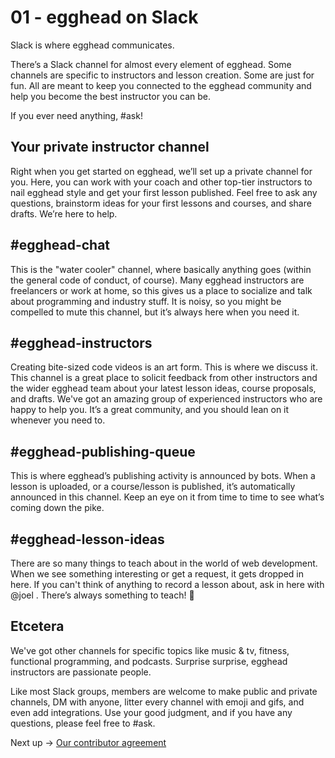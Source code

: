 # 01 - egghead on Slack
Slack is where egghead communicates. 

There’s a Slack channel for almost every element of egghead. Some channels are specific to instructors and lesson creation. Some are just for fun. All are meant to keep you connected to the egghead community and help you become the best instructor you can be. 

If you ever need anything, #ask!


## Your private instructor channel

Right when you get started on egghead, we’ll set up a private channel for you. Here, you can work with your coach and other top-tier instructors to nail egghead style and get your first lesson published. Feel free to ask any questions, brainstorm ideas for your first lessons and courses, and share drafts. We’re here to help.


## #egghead-chat

This is the "water cooler" channel, where basically anything goes (within the general code of conduct, of course). Many egghead instructors are freelancers or work at home, so this gives us a place to socialize and talk about programming and industry stuff. It is noisy, so you might be compelled to mute this channel, but it’s always here when you need it.


## #egghead-instructors

Creating bite-sized code videos is an art form. This is where we discuss it. This channel is a great place to solicit feedback from other instructors and the wider egghead team about your latest lesson ideas, course proposals, and drafts. We've got an amazing group of experienced instructors who are happy to help you. It’s a great community, and you should lean on it whenever you need to.


## #egghead-publishing-queue

This is where egghead’s publishing activity is announced by bots. When a lesson is uploaded, or a course/lesson is published, it’s automatically announced in this channel. Keep an eye on it from time to time to see what’s coming down the pike.


## #egghead-lesson-ideas

There are so many things to teach about in the world of web development. When we see something interesting or get a request, it gets dropped in here. If you can't think of anything to record a lesson about, ask in here with @joel . There’s always something to teach! 🙂


## Etcetera

We've got other channels for specific topics like music & tv, fitness, functional programming, and podcasts. Surprise surprise, egghead instructors are passionate people.

Like most Slack groups, members are welcome to make public and private channels, DM with anyone, litter every channel with emoji and gifs, and even add integrations. Use your good judgment, and if you have any questions, please feel free to #ask. 

Next up → [Our contributor agreement](https://paper.dropbox.com/doc/02-Our-contributor-agreement-Spxagu3vtsQ4SJhPZ3Bcf)

